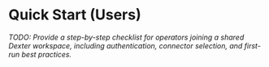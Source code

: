 # Quick Start (Users)

_TODO: Provide a step-by-step checklist for operators joining a shared Dexter workspace, including authentication, connector selection, and first-run best practices._
